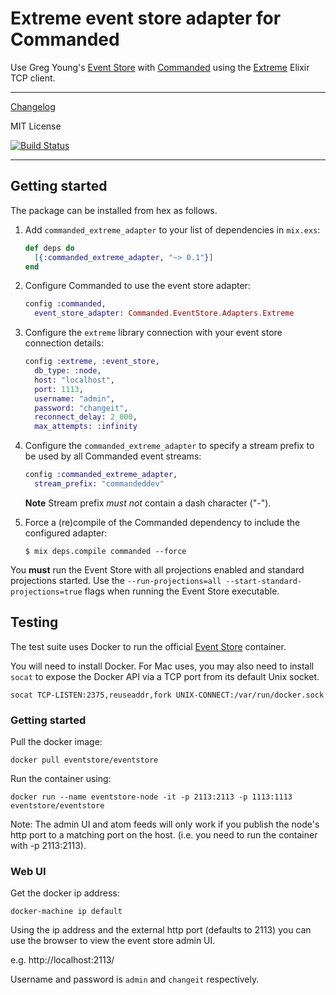 # Extreme event store adapter for Commanded

Use Greg Young's [Event Store](https://geteventstore.com/) with [Commanded](https://github.com/slashdotdash/commanded) using the [Extreme](https://github.com/exponentially/extreme) Elixir TCP client.

---

[Changelog](CHANGELOG.md)

MIT License

[![Build Status](https://travis-ci.org/slashdotdash/commanded-extreme-adapter.svg?branch=master)](https://travis-ci.org/slashdotdash/commanded-extreme-adapter)

---

## Getting started

The package can be installed from hex as follows.

1. Add `commanded_extreme_adapter` to your list of dependencies in `mix.exs`:

    ```elixir
    def deps do
      [{:commanded_extreme_adapter, "~> 0.1"}]
    end
    ```

2. Configure Commanded to use the event store adapter:

    ```elixir
    config :commanded,
      event_store_adapter: Commanded.EventStore.Adapters.Extreme
    ```

3. Configure the `extreme` library connection with your event store connection details:

    ```elixir
    config :extreme, :event_store,
      db_type: :node,
      host: "localhost",
      port: 1113,
      username: "admin",
      password: "changeit",
      reconnect_delay: 2_000,
      max_attempts: :infinity
    ```

4. Configure the `commanded_extreme_adapter` to specify a stream prefix to be used by all Commanded event streams:

    ```elixir
    config :commanded_extreme_adapter,
      stream_prefix: "commandeddev"
    ```

    **Note** Stream prefix *must not* contain a dash character ("-").

5. Force a (re)compile of the Commanded dependency to include the configured adapter:

    ```console
    $ mix deps.compile commanded --force
    ```

You **must** run the Event Store with all projections enabled and standard projections started. Use the `--run-projections=all --start-standard-projections=true` flags when running the Event Store executable.

## Testing

The test suite uses Docker to run the official [Event Store](https://store.docker.com/community/images/eventstore/eventstore) container.

You will need to install Docker. For Mac uses, you may also need to install `socat` to expose the Docker API via a TCP port from its default Unix socket.

```
socat TCP-LISTEN:2375,reuseaddr,fork UNIX-CONNECT:/var/run/docker.sock
```

### Getting started

Pull the docker image:

```
docker pull eventstore/eventstore
```

Run the container using:

```
docker run --name eventstore-node -it -p 2113:2113 -p 1113:1113 eventstore/eventstore
```

Note: The admin UI and atom feeds will only work if you publish the node's http port to a matching port on the host. (i.e. you need to run the container with -p 2113:2113).

### Web UI

Get the docker ip address:

```
docker-machine ip default
```

Using the ip address and the external http port (defaults to 2113) you can use the browser to view the event store admin UI.

e.g. http://localhost:2113/

Username and password is `admin` and `changeit` respectively.

